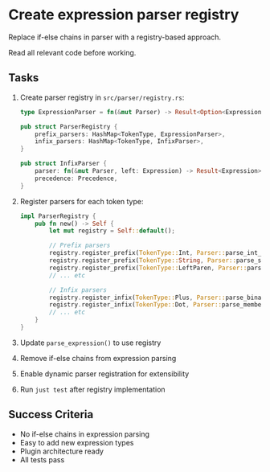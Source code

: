 # Create expression parser registry

Replace if-else chains in parser with a registry-based approach.

Read all relevant code before working.

## Tasks

1. Create parser registry in `src/parser/registry.rs`:
   ```rust
   type ExpressionParser = fn(&mut Parser) -> Result<Option<Expression>>;

   pub struct ParserRegistry {
       prefix_parsers: HashMap<TokenType, ExpressionParser>,
       infix_parsers: HashMap<TokenType, InfixParser>,
   }

   pub struct InfixParser {
       parser: fn(&mut Parser, left: Expression) -> Result<Expression>,
       precedence: Precedence,
   }
   ```

2. Register parsers for each token type:
   ```rust
   impl ParserRegistry {
       pub fn new() -> Self {
           let mut registry = Self::default();

           // Prefix parsers
           registry.register_prefix(TokenType::Int, Parser::parse_int_literal);
           registry.register_prefix(TokenType::String, Parser::parse_string_literal);
           registry.register_prefix(TokenType::LeftParen, Parser::parse_grouped_expr);
           // ... etc

           // Infix parsers
           registry.register_infix(TokenType::Plus, Parser::parse_binary_op, Precedence::Addition);
           registry.register_infix(TokenType::Dot, Parser::parse_member_access, Precedence::Call);
           // ... etc
       }
   }
   ```

3. Update `parse_expression()` to use registry

4. Remove if-else chains from expression parsing

5. Enable dynamic parser registration for extensibility

6. Run `just test` after registry implementation

## Success Criteria
- No if-else chains in expression parsing
- Easy to add new expression types
- Plugin architecture ready
- All tests pass